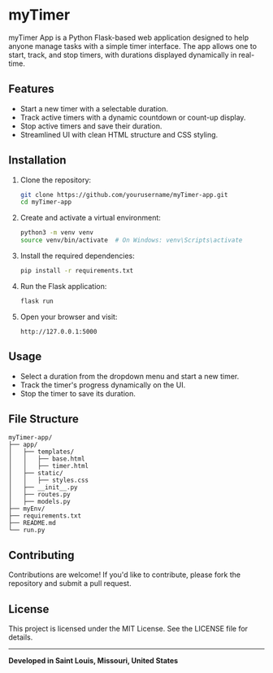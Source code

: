 # myTimer

myTimer App is a Python Flask-based web application designed to help anyone manage tasks with a simple timer interface. The app allows one to start, track, and stop timers, with durations displayed dynamically in real-time.

## Features

- Start a new timer with a selectable duration.
- Track active timers with a dynamic countdown or count-up display.
- Stop active timers and save their duration.
- Streamlined UI with clean HTML structure and CSS styling.

## Installation

1. Clone the repository:

   ```bash
   git clone https://github.com/yourusername/myTimer-app.git
   cd myTimer-app
   ```

2. Create and activate a virtual environment:

   ```bash
   python3 -m venv venv
   source venv/bin/activate  # On Windows: venv\Scripts\activate
   ```

3. Install the required dependencies:

   ```bash
   pip install -r requirements.txt
   ```

4. Run the Flask application:

   ```bash
   flask run
   ```

5. Open your browser and visit:

   ```
   http://127.0.0.1:5000
   ```

## Usage

- Select a duration from the dropdown menu and start a new timer.
- Track the timer's progress dynamically on the UI.
- Stop the timer to save its duration.

## File Structure

```
myTimer-app/
├── app/
│   ├── templates/
│   │   ├── base.html
│   │   ├── timer.html
│   ├── static/
│   │   ├── styles.css
│   ├── __init__.py
│   ├── routes.py
│   ├── models.py
├── myEnv/
├── requirements.txt
├── README.md
└── run.py
```

## Contributing

Contributions are welcome! If you'd like to contribute, please fork the repository and submit a pull request.

## License

This project is licensed under the MIT License. See the LICENSE file for details.

---

**Developed in Saint Louis, Missouri, United States**
